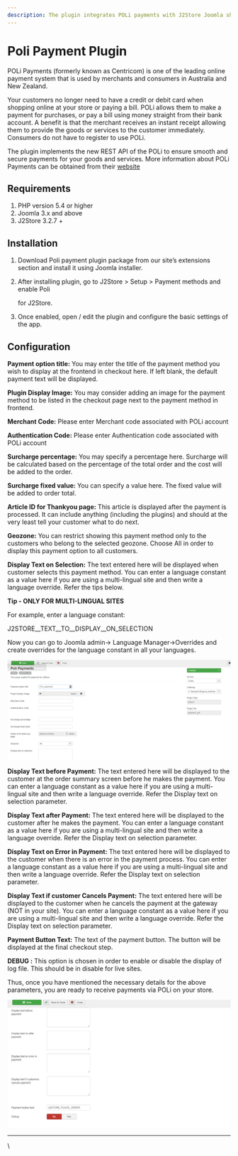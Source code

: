 ```yaml
---
description: The plugin integrates POLi payments with J2Store Joomla shopping Cart.
---
```


# Poli Payment Plugin

POLi Payments (formerly known as Centricom) is one of the leading online payment system that is used by merchants and consumers in Australia and New Zealand.

Your customers no longer need to have a credit or debit card when shopping online at your store or paying a bill.  POLi allows them to make a payment for purchases, or pay a bill using money straight from their bank account. A benefit is that the merchant receives an instant receipt allowing them to provide the goods or services to the customer immediately. Consumers do not have to register to use POLi.

The plugin implements the new REST API of the POLi to ensure smooth and secure payments for your goods and services. More information about POLi Payments can be obtained from their [website](http://www.polipay.co.nz/)

## Requirements

1. PHP version 5.4 or higher
2. Joomla 3.x and above
3. J2Store 3.2.7 +

## Installation <a href="#installation" id="installation"></a>

1. Download Poli payment plugin package from our site’s extensions section and install it using Joomla installer.
2.  After installing plugin, go to J2Store > Setup > Payment methods and enable Poli

    for J2Store.
3. Once enabled, open / edit the plugin and configure the basic settings of the app.

## Configuration <a href="#configuration" id="configuration"></a>

**Payment option title:** You may enter the title of the payment method you wish to display at the frontend in checkout here. If left blank, the default payment text will be displayed.

**Plugin Display Image:** You may consider adding an image for the payment method to be listed in the checkout page next to the payment method in frontend.

**Merchant Code:** Please enter Merchant code associated with POLi account

**Authentication Code:** Please enter Authentication code associated with POLi account

**Surcharge percentage:** You may specify a percentage here. Surcharge will be calculated based on the percentage of the total order and the cost will be added to the order.

**Surcharge fixed value:** You can specify a value here. The fixed value will be added to order total.

**Article ID for Thankyou page:** This article is displayed after the payment is processed. It can include anything (including the plugins) and should at the very least tell your customer what to do next.

**Geozone:** You can restrict showing this payment method only to the customers who belong to the selected geozone. Choose All in order to display this payment option to all customers.

**Display Text on Selection:** The text entered here will be displayed when customer selects this payment method. You can enter a language constant as a value here if you are using a multi-lingual site and then write a language override. Refer the tips below.

**Tip - ONLY FOR MULTI-LINGUAL SITES**

For example, enter a language constant:

J2STORE\__TEXT\__TO\__DISPLAY\__ON\_SELECTION

Now you can go to Joomla admin-> Language Manager->Overrides and create overrides for the language constant in all your languages.

![POLi payment Configuration- Image1](../.gitbook/assets/poli-payment-configuration-img1.png)

**Display Text before Payment:** The text entered here will be displayed to the customer at the order summary screen before he makes the payment. You can enter a language constant as a value here if you are using a multi-lingual site and then write a language override. Refer the Display text on selection parameter.

**Display Text after Payment:** The text entered here will be displayed to the customer after he makes the payment. You can enter a language constant as a value here if you are using a multi-lingual site and then write a language override. Refer the Display text on selection parameter.

**Display Text on Error in Payment:** The text entered here will be displayed to the customer when there is an error in the payment process. You can enter a language constant as a value here if you are using a multi-lingual site and then write a language override. Refer the Display text on selection parameter.

**Display Text if customer Cancels Payment:** The text entered here will be displayed to the customer when he cancels the payment at the gateway (NOT in your site). You can enter a language constant as a value here if you are using a multi-lingual site and then write a language override. Refer the Display text on selection parameter.

**Payment Button Text:** The text of the payment button. The button will be displayed at the final checkout step.

**DEBUG :** This option is chosen in order to enable or disable the display of log file. This should be in disable for live sites.

Thus, once you have mentioned the necessary details for the above parameters, you are ready to receive payments via POLi on your store.

![POLi Payment Configuration-Image2](../.gitbook/assets/poli-payment-configuration-img2.png)

****

\
